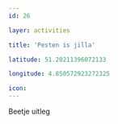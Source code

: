 ```yaml
---
id: 26

layer: activities

title: 'Pesten is jilla'

latitude: 51.20211396072133

longitude: 4.850572923272325

icon:
---
```


Beetje uitleg
